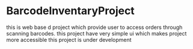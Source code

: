 # BarcodeInventaryProject
this is web base d project which provide user to access orders through scanning barcodes. this project have very simple ui which makes project more accessible this project is under development
